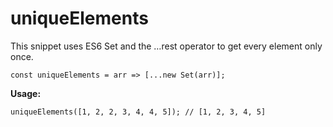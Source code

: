 # uniqueElements
This snippet uses ES6 Set and the …rest operator to get every element only once.

```
const uniqueElements = arr => [...new Set(arr)];
```

**Usage:**
```
uniqueElements([1, 2, 2, 3, 4, 4, 5]); // [1, 2, 3, 4, 5]
```
